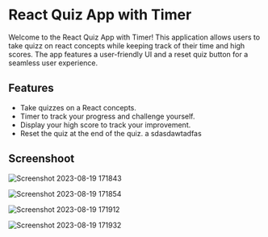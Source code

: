 # React Quiz App with Timer

Welcome to the React Quiz App with Timer! This application allows users to take quizz on react concepts while keeping track of their time and high scores. The app features a user-friendly UI and a reset quiz button for a seamless user experience.

## Features

- Take quizzes on a React concepts.
- Timer to track your progress and challenge yourself.
- Display your high score to track your improvement.
- Reset the quiz at the end of the quiz.
  a
  sdasdawtadfas

## Screenshoot

![Screenshot 2023-08-19 171843](https://github.com/nmn-yd/Quiz-App/assets/97431919/8d16ed94-cd5a-435e-9834-8c1006ee22cd)

![Screenshot 2023-08-19 171854](https://github.com/nmn-yd/Quiz-App/assets/97431919/f6eed52b-ed64-4c24-a7bb-ff4bf2d48252)

![Screenshot 2023-08-19 171912](https://github.com/nmn-yd/Quiz-App/assets/97431919/f43ef81f-bdeb-4cf3-a802-cc606989dcfc)

![Screenshot 2023-08-19 171932](https://github.com/nmn-yd/Quiz-App/assets/97431919/138a8c70-d499-446a-95f5-07554fc3d538)
